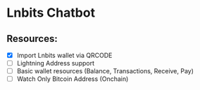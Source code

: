 # Lnbits Chatbot

## Resources:

- [x] Import Lnbits wallet via QRCODE
- [ ] Lightning Address support
- [ ] Basic wallet resources (Balance, Transactions, Receive, Pay)
- [ ] Watch Only Bitcoin Address (Onchain)
